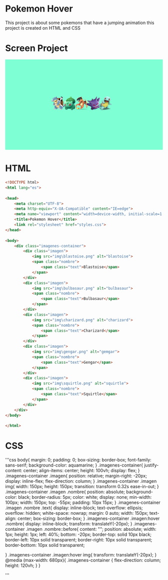 # Pokemon Hover

This project is about some pokemons that have a jumping animation this project is created on HTML and CSS

# Screen Project

![project screen](img/screen.png)

# HTML

```html
<!DOCTYPE html>
<html lang="es">

<head>
    <meta charset="UTF-8">
    <meta http-equiv="X-UA-Compatible" content="IE=edge">
    <meta name="viewport" content="width=device-width, initial-scale=1.0">
    <title>Pokemon Hover</title>
    <link rel="stylesheet" href="styles.css">
</head>

<body>
    <div class="imagenes-container">
        <div class="imagen">
            <img src="img\blastoise.png" alt="blastoise">
            <span class="nombre">
                <span class="text">Blastoise</span>
            </span>
        </div>
        <div class="imagen">
            <img src="img\bulbasaur.png" alt="bulbasaur">
            <span class="nombre">
                <span class="text">Bulbasaur</span>
            </span>
        </div>
        <div class="imagen">
            <img src="img\charizard.png" alt="charizard">
            <span class="nombre">
                <span class="text">Charizard</span>
            </span>
        </div>
        <div class="imagen">
            <img src="img\gengar.png" alt="gemgar">
            <span class="nombre">
                <span class="text">Gengar</span>
            </span>
        </div>
        <div class="imagen">
            <img src="img\squirtle.png" alt="squirtle">
            <span class="nombre">
                <span class="text">Squirtle</span>
            </span>
        </div>
    </div>
</body>

</html>
```

# CSS

'''css
  body{
    margin: 0;
    padding: 0;
    box-sizing: border-box;
    font-family: sans-serif;
    background-color: aquamarine;
}
.imagenes-container{
    justify-content: center;
    align-items: center;
    height: 100vh;
    display: flex;
}
.imagenes-container .imagen{
    position: relative;
    margin-right: -20px;
    display: inline-flex;
    flex-direction: column;
}
.imagenes-container .imagen img{
    width: 150px;
    height: 150px;
    transition: transform 0.32s ease-in-out;
}
.imagenes-container .imagen .nombre{
    position: absolute;
    background-color: black;
    border-radius: 5px;
    color: white;
    display: none;
    min-width: 100px;
    width: 150px;
    top: -55px;
    padding: 10px 15px;
}
.imagenes-container .imagen .nombre .text{
    display: inline-block;
    text-overflow: ellipsis;
    overflow: hidden;
    white-space: nowrap;
    margin: 0 auto;
    width: 150px;
    text-align: center;
    box-sizing: border-box;
}
.imagenes-container .imagen:hover .nombre{
    display: inline-block;
    transform: translateY(-20px);
}
.imagenes-container .imagen .nombre::before{
    content: "";
    position: absolute;
    width: 1px;
    height: 1px;
    left: 40%;
    bottom: -20px;
    border-top: solid 10px black;
    border-left: 10px solid transparent;
    border-right: 10px solid transparent;
    border-bottom: 10px solid transparent;

}
.imagenes-container .imagen:hover img{
    transform: translateY(-20px);
}
@media (max-width: 680px){
    .imagenes-container {
        flex-direction: column;
        height: 120vh;
    }
}


'''
